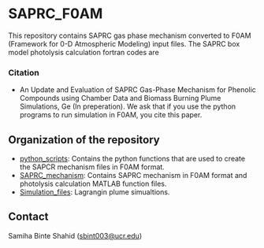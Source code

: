 # SAPRC_F0AM

This repository contains SAPRC gas phase mechanism converted to F0AM (Framework for 0-D Atmospheric Modeling) input files. The SAPRC box model photolysis calculation fortran codes are 


### Citation
* An Update and Evaluation of SAPRC Gas-Phase Mechanism for Phenolic Compounds using Chamber Data and Biomass Burning Plume Simulations, Ge (In preperation). We ask that if you use the python programs to run simulation in F0AM, you cite this paper.

## Organization of the repository

 * [python_scripts](python_scripts): Contains the python functions that are used to create the SAPCR mechanism files in F0AM format. 
 * [SAPRC_mechanism](SAPRC_mechanism): Contains SAPRC mechanism in F0AM format and photolysis calculation MATLAB function files.
 * [Simulation_files](Simulation_files): Lagrangin plume simualtions.

## Contact
Samiha Binte Shahid (sbint003@ucr.edu)
